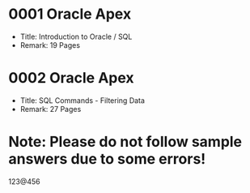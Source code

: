 # 0001 Oracle Apex
* Title: Introduction to Oracle / SQL
* Remark: 19 Pages


# 0002 Oracle Apex
* Title: SQL Commands - Filtering Data
* Remark: 27 Pages


# Note: Please do not follow sample answers due to some errors!
123@456
